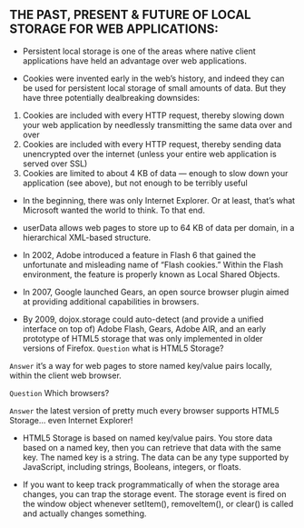 ## THE PAST, PRESENT & FUTURE OF LOCAL STORAGE FOR WEB APPLICATIONS:

* Persistent local storage is one of the areas where native client applications have held an advantage over web applications.

* Cookies were invented early in the web’s history, and indeed they can be used for persistent local storage of small amounts of data. But they have three potentially dealbreaking downsides:

1. Cookies are included with every HTTP request, thereby slowing down your web application by needlessly transmitting the same data over and over
2. Cookies are included with every HTTP request, thereby sending data unencrypted over the internet (unless your entire web application is served over SSL)
3. Cookies are limited to about 4 KB of data — enough to slow down your application (see above), but not enough to be terribly useful

* In the beginning, there was only Internet Explorer. Or at least, that’s what Microsoft wanted the world to think. To that end.
* userData allows web pages to store up to 64 KB of data per domain, in a hierarchical XML-based structure. 

* In 2002, Adobe introduced a feature in Flash 6 that gained the unfortunate and misleading name of “Flash cookies.” Within the Flash environment, the feature is properly known as Local Shared Objects.

* In 2007, Google launched Gears, an open source browser plugin aimed at providing additional capabilities in browsers. 
* By 2009, dojox.storage could auto-detect (and provide a unified interface on top of) Adobe Flash, Gears, Adobe AIR, and an early prototype of HTML5 storage that was only implemented in older versions of Firefox.
`Question` what is HTML5 Storage?

`Answer` it’s a way for web pages to store named key/value pairs locally, within the client web browser.

`Question` Which browsers? 

`Answer`  the latest version of pretty much every browser supports HTML5 Storage… even Internet Explorer!

* HTML5 Storage is based on named key/value pairs. You store data based on a named key, then you can retrieve that data with the same key. The named key is a string. The data can be any type supported by JavaScript, including strings, Booleans, integers, or floats. 

* If you want to keep track programmatically of when the storage area changes, you can trap the storage event. The storage event is fired on the window object whenever setItem(), removeItem(), or clear() is called and actually changes something.




